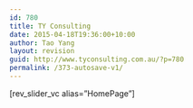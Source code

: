 ```yaml
---
id: 780
title: TY Consulting
date: 2015-04-18T19:36:00+10:00
author: Tao Yang
layout: revision
guid: http://www.tyconsulting.com.au/?p=780
permalink: /373-autosave-v1/
---
```

<div class="full-width-row" >
  <div class="container">
    <div class="wpb_row row" >
      <div class="vc_col-sm-12 wpb_column vc_column_container">
        <div class="wpb_wrapper">
          [rev_slider_vc alias=&#8221;HomePage&#8221;]
        </div>
      </div>
    </div>
  </div>
</div>